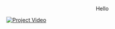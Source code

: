 

<p style="text-align:center">
	Hello
</p>




[![Project Video](https://img.youtube.com/vi/Vg0ykQulvPg/hqdefault.jpg)](https://www.youtube.com/watch?v=Vg0ykQulvPg)



